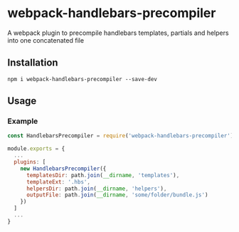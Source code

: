 # webpack-handlebars-precompiler

A webpack plugin to precompile handlebars templates, partials and helpers into one concatenated file

## Installation

`npm i webpack-handlebars-precompiler --save-dev`

## Usage

### Example

```javascript
const HandlebarsPrecompiler = require('webpack-handlebars-precompiler');

module.exports = {
  ...
  plugins: [
    new HandlebarsPrecompiler({
      templatesDir: path.join(__dirname, 'templates'),
      templateExt: '.hbs',
      helpersDir: path.join(__dirname, 'helpers'),
      outputFile: path.join(__dirname, 'some/folder/bundle.js')
    })
  ]
  ...
}
```
